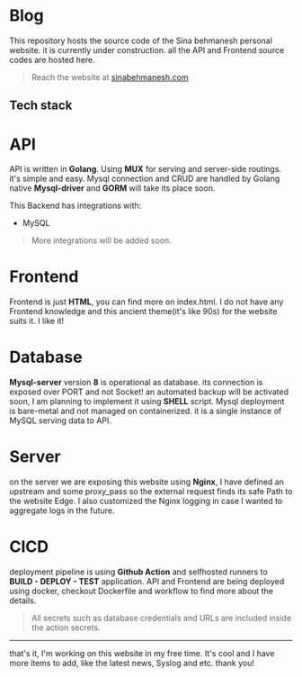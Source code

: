 # Blog
This repository hosts the source code of the Sina behmanesh personal website.
it is currently under construction.
all the API and Frontend source codes are hosted here.

> Reach the website at [sinabehmanesh.com](https://sinabehmanesh.com)

## Tech stack

# API
API is written in **Golang**.
Using **MUX** for serving and server-side routings. it's simple and easy.
Mysql connection and CRUD are handled by Golang native **Mysql-driver** and **GORM** will take its place soon.

This Backend has integrations with:
* MySQL

> More integrations will be added soon.



# Frontend
Frontend is just **HTML**, you can find more on index.html.
I do not have any Frontend knowledge and this ancient theme(it's like 90s) for the website suits it. I like it!


# Database
**Mysql-server** version **8** is operational as database. its connection is exposed over PORT and not Socket!
an automated backup will be activated soon, I am planning to implement it using **SHELL** script.
Mysql deployment is bare-metal and not managed on containerized. it is a single instance of MySQL serving data to API.

# Server
on the server we are exposing this website using **Nginx**, I have defined an upstream and some proxy_pass so the external request finds its safe Path to the website Edge. I also customized the Nginx logging in case I wanted to aggregate logs in the future.

# CICD
deployment pipeline is using **Github Action** and selfhosted runners to **BUILD - DEPLOY - TEST** application.
API and Frontend are being deployed using docker, checkout Dockerfile and workflow to find more about the details.

> All secrets such as database credentials and URLs are included inside the action secrets.


---

that's it, I'm working on this website in my free time. It's cool and I have more items to add, like the latest news, Syslog and etc.
thank you!